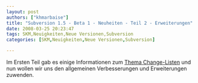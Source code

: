 ```yaml
---
layout: post
authors: ["khmarbaise"]
title: "Subversion 1.5 - Beta 1 - Neuheiten - Teil 2 - Erweiterungen"
date: 2008-03-25 20:23:47
tags: SKM,Neuigkeiten,Neue Versionen,Subversion
categories: [SKM,Neuigkeiten,Neue Versionen,Subversion]

---
```

Im Ersten Teil gab es einige Informationen zum <a href="http://blog.soebes.de/index.php?/archives/126-Subversion-1.5-Beta-1-Neuheiten-Teil-1-ChangeListen.html"  title="Change Listen">Thema Change-Listen</a> und nun wollen wir uns den allgemeinen Verbesserungen und Erweiterungen zuwenden.

